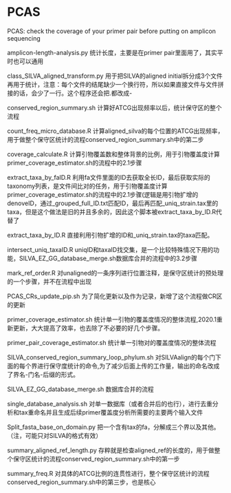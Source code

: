 # PCAS
PCAS: check the coverage of your primer pair before putting on amplicon sequencing


amplicon-length-analysis.py 统计长度，主要是在primer pair里面用了，其实平时也可以通用

class_SILVA_aligned_transform.py 用于把SILVA的aligned initial拆分成3个文件再用于统计，注意：每个文件的结尾缺少一个换行符，所以如果直接文件与文件拼接的话，会少了一行。这个程序还会把.都改成-

conserved_region_summary.sh 计算好ATCG出现频率以后，统计保守区的整个流程

count_freq_micro_database.R 计算aligned_silva的每个位置的ATCG出现频率，用于做整个保守区统计的流程conserved_region_summary.sh中的第二步

coverage_calculate.R 计算引物覆盖数和整体背景的比例，用于引物覆盖度计算primer_coverage_estimator.sh的流程中的2.1步骤

extract_taxa_by_faID.R 利用fa文件里面的ID去获取全长ID，最后获取实际的taxonomy列表，是文件间比对的任务，用于引物覆盖度计算primer_coverage_estimator.sh的流程中的2.1步骤(逻辑是用引物扩增的denoveID，通过_grouped_full_ID.txt匹配ID，最后再匹配_uniq_strain.tax里的taxa，但是这个做法是旧的并且多余的，因此这个脚本被extract_taxa_by_ID.R代替了

extract_taxa_by_ID.R 直接利用引物扩增的ID和_uniq_strain.tax的taxa匹配。

intersect_uniq_taxaID.R uniqID和taxaID找交集，是一个比较特殊情况下用的功能，SILVA_EZ_GG_database_merge.sh数据库合并的流程中的3.2步骤

mark_ref_order.R 对unaligned的一条序列进行位置注释，是保守区统计的预处理的一个步骤，并不在流程中出现

PCAS_CRs_update_pip.sh 为了简化更新以及作为记录，新增了这个流程做CR区的更新

primer_coverage_estimator.sh 统计单一引物的覆盖度情况的整体流程,2020.1重新更新，大大提高了效率，也去除了不必要的好几个步骤。

primer_pair_coverage_estimator.sh 统计单一引物对的覆盖度情况的整体流程

SILVA_conserved_region_summary_loop_phylum.sh 对SILVAalign的每个门下面的每个界进行保守度统计的命令,为了减少后面上传的工作量，输出的命名改成了界名-门名-后缀的形式。

SILVA_EZ_GG_database_merge.sh 数据库合并的流程

single_database_analysis.sh 对单一数据库（或者合并后的也行），进行去重分析和tax重命名并且生成后续primer覆盖度分析所需要的主要两个输入文件

Split_fasta_base_on_domain.py 把一个含有tax的fa，分解成三个界以及其他。（注，可能只对SILVA的格式有效）

summary_aligned_ref_length.py 存粹就是检查aligned_ref的长度的，用于做整个保守区统计的流程conserved_region_summary.sh中的第一步

summary_freq.R 对具体的ATCG比例的连贯性进行，整个保守区统计的流程conserved_region_summary.sh中的第三步，也是核心


